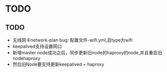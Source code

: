 
# TODO

## TODO

* 无线网卡network-plan bug: 配置文件-wifi.yml,且type为wifi
* keepalived支持设置网口
* 新增master node成功之后，同步更新旧node的haproxy的node,并且重启旧nodehaproxy
* 然后旧Node要支持更新keepalived + haproxy
